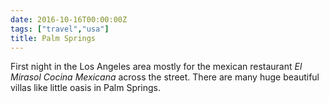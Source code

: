 ```yaml
---
date: 2016-10-16T00:00:00Z
tags: ["travel","usa"]
title: Palm Springs
---
```


First night in the Los Angeles area mostly for the mexican restaurant
_El Mirasol Cocina Mexicana_ across the street. There are many
huge beautiful villas like little oasis in Palm Springs.
